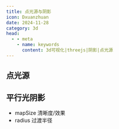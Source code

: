 ```yaml
---
title: 点光源与阴影
icon: Dxuanzhuan
date: 2024-11-28
category: 3d
head:
  - - meta
    - name: keywords
      content: 3d可视化|threejs|阴影|点光源
---
```


## 点光源

<ShadowExample1/>

## 平行光阴影

- mapSize 清晰度/效果
- radius 过渡半径
  <ShadowExample2 />
